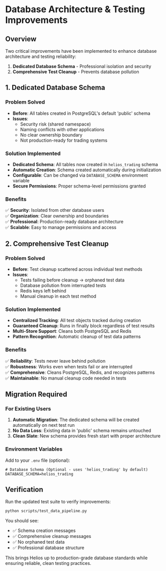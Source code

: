 # Database Architecture & Testing Improvements

## Overview
Two critical improvements have been implemented to enhance database architecture and testing reliability:

1. **Dedicated Database Schema** - Professional isolation and security
2. **Comprehensive Test Cleanup** - Prevents database pollution

## 1. Dedicated Database Schema

### Problem Solved
- **Before**: All tables created in PostgreSQL's default 'public' schema
- **Issues**: 
  - Security risk (shared namespace)
  - Naming conflicts with other applications
  - No clear ownership boundary
  - Not production-ready for trading systems

### Solution Implemented
- **Dedicated Schema**: All tables now created in `helios_trading` schema  
- **Automatic Creation**: Schema created automatically during initialization
- **Configurable**: Can be changed via `DATABASE_SCHEMA` environment variable
- **Secure Permissions**: Proper schema-level permissions granted

### Benefits
✅ **Security**: Isolated from other database users  
✅ **Organization**: Clear ownership and boundaries  
✅ **Professional**: Production-ready database architecture  
✅ **Scalable**: Easy to manage permissions and access  

## 2. Comprehensive Test Cleanup

### Problem Solved  
- **Before**: Test cleanup scattered across individual test methods
- **Issues**:
  - Tests failing before cleanup → orphaned test data
  - Database pollution from interrupted tests
  - Redis keys left behind
  - Manual cleanup in each test method

### Solution Implemented
- **Centralized Tracking**: All test objects tracked during creation
- **Guaranteed Cleanup**: Runs in finally block regardless of test results
- **Multi-Store Support**: Cleans both PostgreSQL and Redis
- **Pattern Recognition**: Automatic cleanup of test data patterns

### Benefits
✅ **Reliability**: Tests never leave behind pollution  
✅ **Robustness**: Works even when tests fail or are interrupted  
✅ **Comprehensive**: Cleans PostgreSQL, Redis, and recognizes patterns  
✅ **Maintainable**: No manual cleanup code needed in tests  

## Migration Required

### For Existing Users
1. **Automatic Migration**: The dedicated schema will be created automatically on next test run
2. **No Data Loss**: Existing data in 'public' schema remains untouched
3. **Clean Slate**: New schema provides fresh start with proper architecture

### Environment Variables
Add to your `.env` file (optional):
```env
# Database Schema (Optional - uses 'helios_trading' by default)
DATABASE_SCHEMA=helios_trading
```

## Verification

Run the updated test suite to verify improvements:
```bash
python scripts/test_data_pipeline.py
```

You should see:
- ✅ Schema creation messages
- ✅ Comprehensive cleanup messages  
- ✅ No orphaned test data
- ✅ Professional database structure

This brings Helios up to production-grade database standards while ensuring reliable, clean testing practices.
